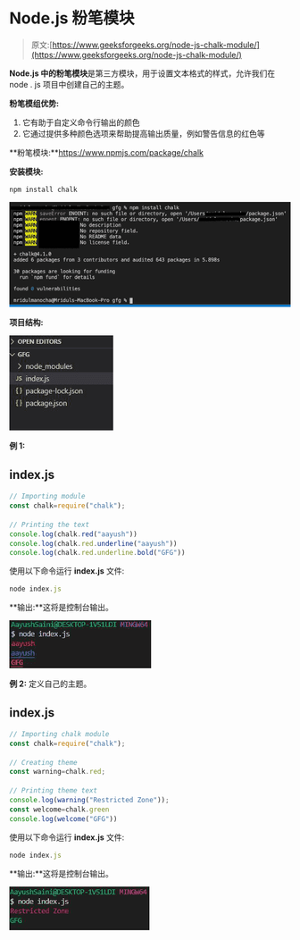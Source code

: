 # Node.js 粉笔模块

> 原文:[https://www.geeksforgeeks.org/node-js-chalk-module/](https://www.geeksforgeeks.org/node-js-chalk-module/)

**Node.js 中的粉笔模块**是第三方模块，用于设置文本格式的样式，允许我们在 node . js 项目中创建自己的主题。

**粉笔模组优势:**

1.  它有助于自定义命令行输出的颜色
2.  它通过提供多种颜色选项来帮助提高输出质量，例如警告信息的红色等

**粉笔模块:**https://www.npmjs.com/package/chalk

**安装模块:**

```js
npm install chalk
```

![](img/bbe6eb7de5eace2f4a3420d6f60abeea.png)

**项目结构:**

![](img/eb076ace5ac43b8328196fb1b76a6043.png)

**例 1:**

## index.js

```js
// Importing module
const chalk=require("chalk");

// Printing the text
console.log(chalk.red("aayush"))
console.log(chalk.red.underline("aayush"))
console.log(chalk.red.underline.bold("GFG"))
```

使用以下命令运行 **index.js** 文件:

```js
node index.js
```

**输出:**这将是控制台输出。

![](img/b8da741b9976d582cef0fcc2321f0729.png)

**例 2:** 定义自己的主题。

## index.js

```js
// Importing chalk module
const chalk=require("chalk");

// Creating theme
const warning=chalk.red;

// Printing theme text
console.log(warning("Restricted Zone"));
const welcome=chalk.green
console.log(welcome("GFG"))
```

使用以下命令运行 **index.js** 文件:

```js
node index.js
```

**输出:**这将是控制台输出。

![](img/44abce8c27537cd36b71ae897ed927a4.png)